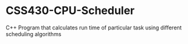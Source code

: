 # CSS430-CPU-Scheduler
 C++ Program that calculates run time of particular task using different scheduling algorithms

